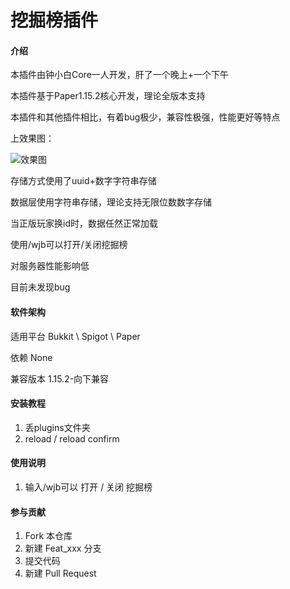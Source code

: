 # 挖掘榜插件

#### 介绍
本插件由钟小白Core一人开发，肝了一个晚上+一个下午

本插件基于Paper1.15.2核心开发，理论全版本支持

本插件和其他插件相比，有着bug极少，兼容性极强，性能更好等特点

上效果图：

![效果图](https://images.gitee.com/uploads/images/2020/0530/163550_5903418c_5611993.png "效果图")


存储方式使用了uuid+数字字符串存储

数据层使用字符串存储，理论支持无限位数数字存储

当正版玩家换id时，数据任然正常加载

使用/wjb可以打开/关闭挖掘榜

对服务器性能影响低

目前未发现bug


#### 软件架构

适用平台
    Bukkit \ Spigot \ Paper 

依赖
    None 

兼容版本
    1.15.2-向下兼容 

#### 安装教程

1.  丢plugins文件夹
2.  reload / reload confirm

#### 使用说明


1.  输入/wjb可以 打开 / 关闭 挖掘榜

#### 参与贡献

1.  Fork 本仓库
2.  新建 Feat_xxx 分支
3.  提交代码
4.  新建 Pull Request
